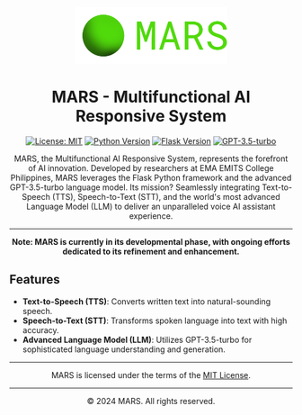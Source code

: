 <div align="center">

<img height="100" src="./static/favicon/android-chrome-512x512-label.png" alt="MARS Logo">

# MARS - Multifunctional AI Responsive System

[![License: MIT](https://img.shields.io/badge/License-MIT-yellow.svg)](./LICENSE)
[![Python Version](https://img.shields.io/badge/python-3.8%2B-blue)](https://www.python.org/)
[![Flask Version](https://img.shields.io/badge/flask-2.0.3-green)](https://flask.palletsprojects.com/)
[![GPT-3.5-turbo](https://img.shields.io/badge/GPT--3.5--turbo-advanced-blueviolet)](https://openai.com/)

MARS, the Multifunctional AI Responsive System, represents the forefront of AI innovation. Developed by researchers at EMA EMITS College Philippines, MARS leverages the Flask Python framework and the advanced GPT-3.5-turbo language model. Its mission? Seamlessly integrating Text-to-Speech (TTS), Speech-to-Text (STT), and the world's most advanced Language Model (LLM) to deliver an unparalleled voice AI assistant experience.

---

**Note: MARS is currently in its developmental phase, with ongoing efforts dedicated to its refinement and enhancement.**

</div>

## Features

- **Text-to-Speech (TTS)**: Converts written text into natural-sounding speech.
- **Speech-to-Text (STT)**: Transforms spoken language into text with high accuracy.
- **Advanced Language Model (LLM)**: Utilizes GPT-3.5-turbo for sophisticated language understanding and generation.


---

<div align="center">
MARS is licensed under the terms of the <a href="./LICENSE">MIT License</a>.
</div>

---

<div align="center">
© 2024 MARS. All rights reserved.
</div>

